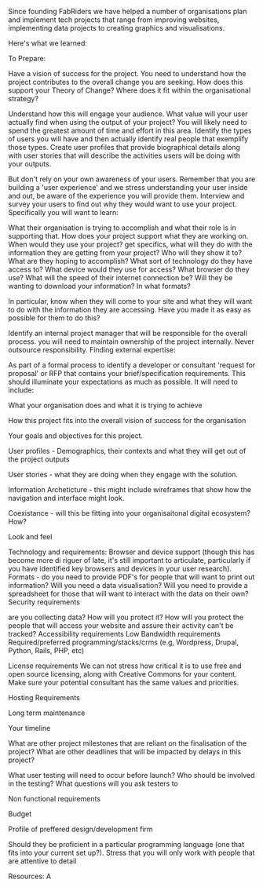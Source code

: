 Since founding FabRiders we have helped a number of organisations plan and implement tech projects that range from improving websites, implementing data projects to creating graphics and visualisations.

Here's what we learned:

To Prepare:

Have a vision of success for the project. You need to understand how the project contributes to the overall change you are seeking. How does this support your Theory of Change? Where does it fit within the organisational strategy?

Understand how this will engage your audience. What value will your user actually find when using the output of your project? You will likely need to spend the greatest amount of time and effort in this area. Identify the types of users you will have and then actually identify real people that exemplify those types. Create user profiles that provide biographical details along with user stories that will describe the activities users will be doing with your outputs.

But don't rely on your own awareness of your users. Remember that you are building a 'user experience' and we stress understanding your user inside and out, be aware of the experience you will provide them. Interview and survey your users to find out why they would want to use your project. Specifically you will want to learn:

What their organisation is trying to accomplish and what their role is in supporting that. How does your project support what they are working on. When would they use your project? get specifics, what will they do with the information they are getting from your project? Who will they show it to? What are they hoping to accomplish? What sort of technology do they have access to? What device would they use for access? What browser do they use? What will the speed of their internet connection be? Will they be wanting to download your information? In what formats?

In particular, know when they will come to your site and what they will want to do with the information they are accessing. Have you made it as easy as possible for them to do this?

Identify an internal project manager that will be responsible for the overall process. you will need to maintain ownership of the project internally. Never outsource responsibility.
Finding external expertise:

As part of a formal process to identify a developer or consultant 'request for proposal' or RFP that contains your brief/specification requirements. This should illuminate your expectations as much as possible. It will need to include:

What your organisation does and what it is trying to achieve

How this project fits into the overall vision of success for the organisation

Your goals and objectives for this project.

User profiles - Demographics, their contexts and what they will get out of the project outputs

User stories - what they are doing when they engage with the solution.

Information Archeticture - this might include wireframes that show how the navigation and interface might look.

Coexistance - will this be fitting into your organisaitonal digital ecosystem? How?

Look and feel

Technology and requirements: Browser and device support (though this has become more di riguer of late, it's still important to articulate, particularly if you have identified key browsers and devices in your user research). Formats - do you need to provide PDF's for people that will want to print out information? Will you need a data visualisation? Will you need to provide a spreadsheet for those that will want to interact with the data on their own? Security requirements

are you collecting data? How will you protect it?
How will you protect the people that will access your website and assure their activity can't be tracked? Accessibility requirements Low Bandwidth requirements Required/preferred programming/stacks/crms (e.g, Wordpress, Drupal, Python, Rails, PHP, etc)

License requirements We can not stress how critical it is to use free and open source licensing, along with Creative Commons for your content. Make sure your potential consultant has the same values and priorities.

Hosting Requirements

Long term maintenance

Your timeline

What are other project milestones that are reliant on the finalisation of the project? What are other deadlines that will be impacted by delays in this project?

What user testing will need to occur before launch? Who should be involved in the testing? What questions will you ask testers to

Non functional requirements

Budget

Profile of preffered design/development firm

Should they be proficient in a particular programming language (one that fits into your current set up?). Stress that you will only work with people that are attentive to detail

Resources: A

